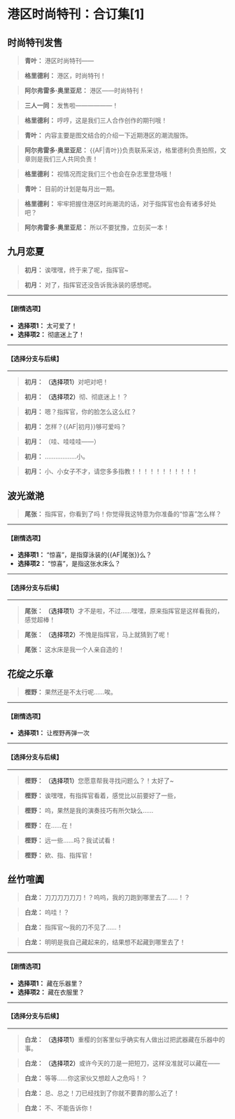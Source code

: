 # 港区时尚特刊：合订集[1]

## 时尚特刊发售

> **青叶：**
> 港区时尚特刊——

> **格里德利：**
> 港区，时尚特刊！

> **阿尔弗雷多·奥里亚尼：**
> 港区——时尚特刊！

> **三人一同：**
> 发售啦——————！

> **格里德利：**
> 哼哼，这是我们三人合作创作的期刊哦！

> **青叶：**
> 内容主要是图文结合的介绍一下近期港区的潮流服饰。

> **阿尔弗雷多·奥里亚尼：**
> {{AF|青叶}}负责联系采访，格里德利负责拍照，文章则是我们三人共同负责！

> **格里德利：**
> 视情况而定我们三个也会在杂志里登场哦！

> **青叶：**
> 目前的计划是每月出一期。

> **格里德利：**
> 牢牢把握住港区时尚潮流的话，对于指挥官也会有诸多好处吧？

> **阿尔弗雷多·奥里亚尼：**
> 所以不要犹豫，立刻买一本！

## 九月恋夏

> **初月：**
> 诶嘿嘿，终于来了呢，指挥官~

> **初月：**
> 对了，指挥官还没告诉我泳装的感想呢。

---
#### **【剧情选项】**
*   **选择项1：** 太可爱了！
*   **选择项2：** 彻底迷上了！

---
#### **【选择分支与后续】**
---

> **初月：**
> <span style="color:black;">（选择项1）</span>对吧对吧！

> **初月：**
> <span style="color:black;">（选择项2）</span>彻、彻底迷上！？

> **初月：**
> 嗯？指挥官，你的脸怎么这么红？

> **初月：**
> 怎样？{{AF|初月}}够可爱吗？

> **初月：**
> （哇、哇哇哇——）

> **初月：**
> ………………小。

> **初月：**
> 小、小女子不才，请您多多指教！！！！！！！！！！！

## 波光潋滟

> **尾张：**
> 指挥官，你看到了吗！你觉得我这特意为你准备的“惊喜”怎么样？

---
#### **【剧情选项】**
*   **选择项1：** “惊喜”，是指穿泳装的{{AF|尾张}}么？
*   **选择项2：** “惊喜”，是指这张水床么？

---
#### **【选择分支与后续】**
---

> **尾张：**
> <span style="color:black;">（选择项1）</span>才不是啦，不过……嘿嘿，原来指挥官是这样看我的，感觉超棒！

> **尾张：**
> <span style="color:black;">（选择项2）</span>不愧是指挥官，马上就猜到了呢！

> **尾张：**
> 这水床是我一个人亲自造的！

## 花绽之乐章

> **樫野：**
> 果然还是不太行呢……唉。

---
#### **【剧情选项】**
*   **选择项1：** 让樫野再弹一次

---
#### **【选择分支与后续】**
---

> **樫野：**
> <span style="color:black;">（选择项1）</span>您愿意帮我寻找问题么？！太好了~

> **樫野：**
> 诶嘿嘿，有指挥官看着，感觉比以前要好了一些，

> **樫野：**
> 呜，果然是我的演奏技巧有所欠缺么……

> **樫野：**
> 在……在！

> **樫野：**
> 远一些……吗？我试试看！

> **樫野：**
> 欸、指、指挥官！

## 丝竹喧阗

> **白龙：**
> 刀刀刀刀刀刀！？呜呜，我的刀跑到哪里去了……！？

> **白龙：**
> 呜哇！？

> **白龙：**
> 指挥官～我的刀不见了……！

> **白龙：**
> 明明是我自己藏起来的，结果想不起藏到哪里去了！

---
#### **【剧情选项】**
*   **选择项1：** 藏在乐器里？
*   **选择项2：** 藏在衣服里？

---
#### **【选择分支与后续】**
---

> **白龙：**
> <span style="color:black;">（选择项1）</span>重樱的剑客里似乎确实有人做出过把武器藏在乐器中的事。

> **白龙：**
> <span style="color:black;">（选择项2）</span>或许今天的刀是一把短刀，这样没准就可以藏在——

> **白龙：**
> 等等……你这家伙又想趁人之危吗！？

> **白龙：**
> 总、总之！刀已经找到了你就不要靠的那么近了！

> **白龙：**
> 不、不能告诉你！


